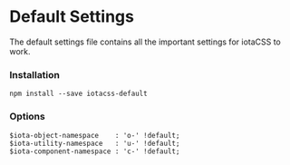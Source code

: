 # Default Settings

The default settings file contains all the important settings for iotaCSS to work.


### Installation

```
npm install --save iotacss-default
```


### Options

```
$iota-object-namespace    : 'o-' !default;
$iota-utility-namespace   : 'u-' !default;
$iota-component-namespace : 'c-' !default;
```

